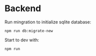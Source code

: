 
# Backend

Run mingration to initialize sqlite database:

```
npm run db:migrate-new
```


Start to dev with:

```
npm run 
```

